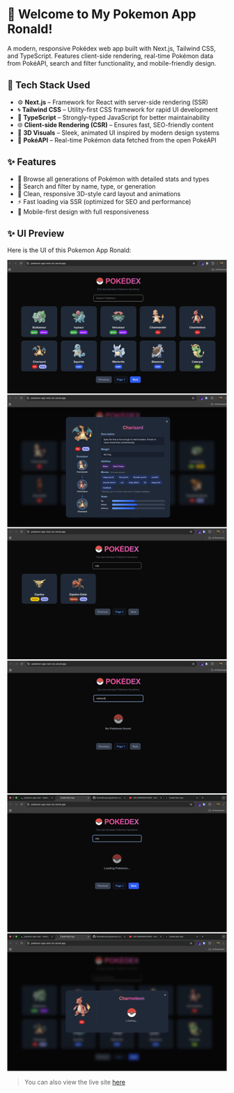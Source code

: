 # 🌟 Welcome to My Pokemon App Ronald!

A modern, responsive Pokédex web app built with Next.js, Tailwind CSS, and TypeScript. Features client-side rendering, real-time Pokémon data from PokéAPI, search and filter functionality, and mobile-friendly design.

## 🚀 Tech Stack Used

- ⚙️ **Next.js** – Framework for React with server-side rendering (SSR)  
- 🌀 **Tailwind CSS** – Utility-first CSS framework for rapid UI development  
- 🔐 **TypeScript** – Strongly-typed JavaScript for better maintainability  
- 🌐 **Client-side Rendering (CSR)** – Ensures fast, SEO-friendly content  
- 🎨 **3D Visuals** – Sleek, animated UI inspired by modern design systems  
- 📡 **PokéAPI** – Real-time Pokémon data fetched from the open PokéAPI  

## ✨ Features

- 📖 Browse all generations of Pokémon with detailed stats and types  
- 🧭 Search and filter by name, type, or generation  
- 🧩 Clean, responsive 3D-style card layout and animations  
- ⚡ Fast loading via SSR (optimized for SEO and performance)  
- 📱 Mobile-first design with full responsiveness  

## ✨ UI Preview

Here is the UI of this Pokemon App Ronald:

![Pokemon App Landing Page](https://github.com/RonaldGustavo/pokemon-app-next/blob/main/src/assets/images/landing.png)
![Pokemon App detail Page](https://github.com/RonaldGustavo/pokemon-app-next/blob/main/src/assets/images/detail.png)
![Pokemon App search Page](https://github.com/RonaldGustavo/pokemon-app-next/blob/main/src/assets/images/search.png)
![Pokemon App no data view](https://github.com/RonaldGustavo/pokemon-app-next/blob/main/src/assets/images/no_data.png)
![Pokemon App loading view](https://github.com/RonaldGustavo/pokemon-app-next/blob/main/src/assets/images/loading.png)
![Pokemon App loading detail view](https://github.com/RonaldGustavo/pokemon-app-next/blob/main/src/assets/images/loading_detail.png)

> You can also view the live site [here](https://pokemon-app-next-six.vercel.app/)
